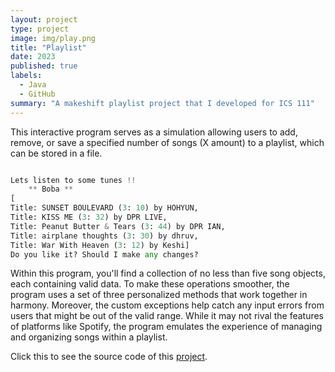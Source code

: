```yaml
---
layout: project
type: project
image: img/play.png
title: "Playlist"
date: 2023
published: true
labels:
  - Java
  - GitHub
summary: "A makeshift playlist project that I developed for ICS 111"
---
```


This interactive program serves as a simulation allowing users to add, remove, or save a specified number of songs (X amount) to a playlist, which can be stored in a file. 

```python

Lets listen to some tunes !!
	** Boba **
[
Title: SUNSET BOULEVARD (3: 10) by HOHYUN, 
Title: KISS ME (3: 32) by DPR LIVE, 
Title: Peanut Butter & Tears (3: 44) by DPR IAN, 
Title: airplane thoughts (3: 30) by dhruv, 
Title: War With Heaven (3: 12) by Keshi]
Do you like it? Should I make any changes?

```

Within this program, you'll find a collection of no less than five song objects, each containing valid data. To make these operations smoother, the program uses a set of three personalized methods that work together in harmony. Moreover, the custom exceptions help catch any input errors from users that might be out of the valid range. While it may not rival the features of platforms like Spotify, the program emulates the experience of managing and organizing songs within a playlist.


Click this to see the source code of this <a href="https://github.com/eino808/song111">project</a>.
